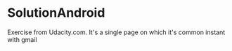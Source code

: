 # SolutionAndroid

Exercise from Udacity.com. It's a single page on which it's common instant with gmail
